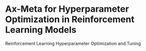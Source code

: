 # Ax-Meta for Hyperparameter Optimization in Reinforcement Learning Models
Reinforcement Learning Hyperparameter Optimization and Tuning 
